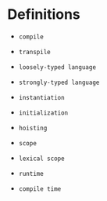 # Definitions

- `compile`

- `transpile`

- `loosely-typed language`

- `strongly-typed language`

- `instantiation`

- `initialization`

- `hoisting`

- `scope`

- `lexical scope`

- `runtime`

- `compile time`

